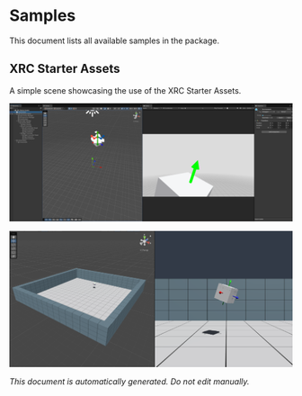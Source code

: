 # Samples

This document lists all available samples in the package.

## XRC Starter Assets

A simple scene showcasing the use of the XRC Starter Assets.

![XRC Starter Assets](../images/samples/XRC%20Starter%20Assets/XRC_Samples_Screenshot.png)

![XRC Starter Assets](../images/samples/XRC%20Starter%20Assets/xrc-core-prefabs.png)


_This document is automatically generated. Do not edit manually._